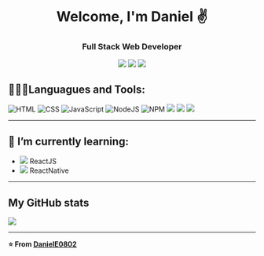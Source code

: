 <h1 align="center">Welcome, I'm Daniel ✌️</h1>
<h3 align="center">Full Stack Web Developer</h3>
<div align="center">
  <a href="https://www.linkedin.com/in/daniel-estupi%C3%B1%C3%A1n/" target="_blank"><img src="https://img.icons8.com/doodle/48/000000/linkedin--v2.png"></a>
  <a href="https://github.com/DanielE0802" target="_blank"><img src="https://img.icons8.com/doodle/48/000000/github--v1.png" ></a>
  <a href="https://daniele0802.github.io/Portafolio/" target="_blank"><img src="https://img.icons8.com/plasticine/55/000000/briefcase.png" ></a>
</div>

## 👨🏽‍💻Languagues and Tools:
<div>
<img alt="HTML" src="https://img.icons8.com/color/64/000000/html-5--v1.png"/>
<img alt="CSS" src="https://img.icons8.com/color/64/000000/css3.png"/>
<img alt="JavaScript" src="https://img.icons8.com/color/64/000000/javascript.png"/>
<img alt="NodeJS" src="https://img.icons8.com/color/64/000000/nodejs.png"/>
<img alt="NPM" src="https://img.icons8.com/color/64/000000/npm.png"/>
<img src="https://img.icons8.com/color/64/000000/visual-studio-code-2019.png"/>
<img src="https://img.icons8.com/wired/64/000000/postman-api.png"/>
<img src="https://img.icons8.com/color/64/000000/sass.png"/>
</div>

---

## 🌱 I’m currently learning:
- <img src="https://img.icons8.com/officexs/000000/react.png"/> ReactJS  
-  <img src="https://img.icons8.com/cute-clipart/18/000000/react-native.png"/> ReactNative 

---

## My GitHub stats  

<a href="https://github.com/anuraghazra/github-readme-stats">
  <img align="center" src="https://github-readme-stats.vercel.app/api?username=DanielE0802&show_icons=true&theme=blue-green" />
</a>

---
**⭐️ From [DanielE0802](https://github.com/DanielE0802)**

